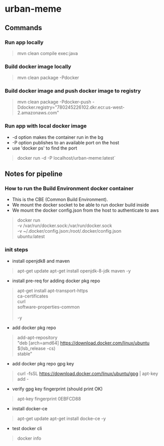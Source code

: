 urban-meme
==========

Commands
--------


### Run app locally
> mvn clean compile exec:java

### Build docker image locally
> mvn clean package -Pdocker

### Build docker image and push docker image to registry
> mvn clean package -Pdocker-push -Ddocker.registry="780245226102.dkr.ecr.us-west-2.amazonaws.com"

### Run app with local docker image 

- -d option makes the container run in the bg
- -P option publishes to an available port on the host
- use 'docker ps' to find the port 

> docker run -d -P localhost/urban-meme:latest`


Notes for pipeline
------------------


### How to run the Build Environment docker container

- This is the CBE (Common Build Environment).
- We mount the docker socket to be able to run docker build inside
- We mount the docker config.json from the host to authenticate to aws

> docker run \
 -v /var/run/docker.sock:/var/run/docker.sock \
 -v ~/.docker/config.json:/root/.docker/config.json \
 ubuntu:latest

### init steps

- install openjdk8 and maven

>apt-get update
>apt-get install openjdk-8-jdk maven -y

- install pre-req for adding docker pkg repo

> apt-get install apt-transport-https \
>    ca-certificates \
>    curl \
>    software-properties-common \
>    \
>    -y

- add docker pkg repo

>add-apt-repository \
>   "deb [arch=amd64] https://download.docker.com/linux/ubuntu \
>   $(lsb_release -cs) \
>   stable"

- add docker pkg repo gpg key

> curl -fsSL https://download.docker.com/linux/ubuntu/gpg | apt-key add -

- verify gpg key fingerprint (should print OK)

> apt-key fingerprint 0EBFCD88

- install docker-ce

> apt-get update
> apt-get install docke-ce -y

- test docker cli

> docker info
